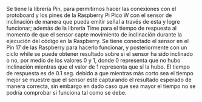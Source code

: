 Se tiene la librería Pin, para permitirnos hacer las conexiones con el protoboard y los pines de la Raspberry Pi Pico W con el sensor de inclinación de manera que pueda emitir señal a través de esta y logre funcionar; además de la librería Time para el tiempo de respuesta al momento de que el sensor capte movimiento de inclinación durante la ejecución del código en la Raspberry.
Se tiene conectado el sensor en el Pin 17 de las Raspberry para hacerlo funcionar, y posteriormente con un ciclo while se puede obtener resultado sobre si el sensor ha sido inclinado o no, por medio de los valores 0 y 1, donde 0 representa que no hubo inclinación mientras que el valor de 1 representa que sí la hubo. El tiempo de respuesta es de 0.1 seg. debido a que mientras más corto sea el tiempo mejor se muestre que el sensor esté capturando el resultado esperado de manera correcta, sin embargo en dado caso que sea mayor el tiempo no se podría comprobar si funciona tal como se debe.

